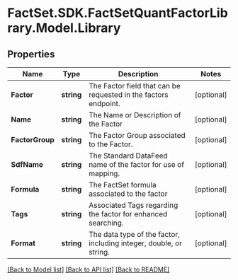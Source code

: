 # FactSet.SDK.FactSetQuantFactorLibrary.Model.Library

## Properties

Name | Type | Description | Notes
------------ | ------------- | ------------- | -------------
**Factor** | **string** | The Factor field that can be requested in the factors endpoint. | [optional] 
**Name** | **string** | The Name or Description of the Factor | [optional] 
**FactorGroup** | **string** | The Factor Group associated to the Factor. | [optional] 
**SdfName** | **string** | The Standard DataFeed name of the factor for use of mapping. | [optional] 
**Formula** | **string** | The FactSet formula associated to the factor | [optional] 
**Tags** | **string** | Associated Tags regarding the factor for enhanced searching. | [optional] 
**Format** | **string** | The data type of the factor, including integer, double, or string. | [optional] 

[[Back to Model list]](../README.md#documentation-for-models) [[Back to API list]](../README.md#documentation-for-api-endpoints) [[Back to README]](../README.md)

